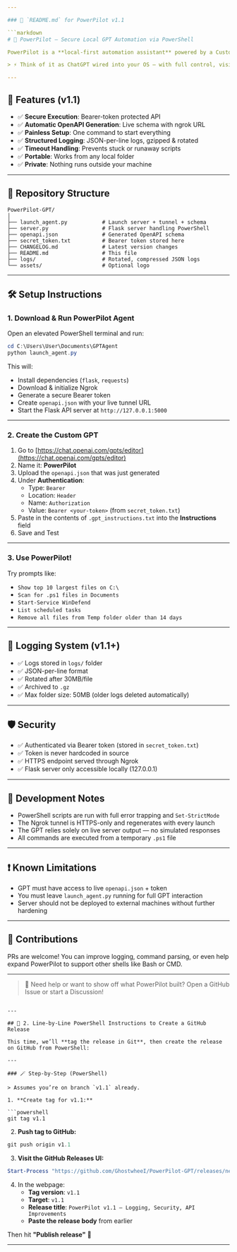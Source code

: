 ```yaml
---

### 📘 `README.md` for PowerPilot v1.1

```markdown
# 🧠 PowerPilot – Secure Local GPT Automation via PowerShell

PowerPilot is a **local-first automation assistant** powered by a Custom GPT that connects to your Windows machine and executes PowerShell commands using natural language. You control the server. You authenticate the access. It does the work.

> ⚡️ Think of it as ChatGPT wired into your OS — with full control, visibility, and safety.

---
```


## 🚀 Features (v1.1)

- ✅ **Secure Execution**: Bearer-token protected API
- ✅ **Automatic OpenAPI Generation**: Live schema with ngrok URL
- ✅ **Painless Setup**: One command to start everything
- ✅ **Structured Logging**: JSON-per-line logs, gzipped & rotated
- ✅ **Timeout Handling**: Prevents stuck or runaway scripts
- ✅ **Portable**: Works from any local folder
- ✅ **Private**: Nothing runs outside your machine

---

## 📂 Repository Structure

```
PowerPilot-GPT/
│
├── launch_agent.py           # Launch server + tunnel + schema
├── server.py                 # Flask server handling PowerShell
├── openapi.json              # Generated OpenAPI schema
├── secret_token.txt          # Bearer token stored here
├── CHANGELOG.md              # Latest version changes
├── README.md                 # This file
├── logs/                     # Rotated, compressed JSON logs
└── assets/                   # Optional logo
```

---

## 🛠️ Setup Instructions

### 1. Download & Run PowerPilot Agent

Open an elevated PowerShell terminal and run:

```powershell
cd C:\Users\User\Documents\GPTAgent
python launch_agent.py
```

This will:

- Install dependencies (`flask`, `requests`)
- Download & initialize Ngrok
- Generate a secure Bearer token
- Create `openapi.json` with your live tunnel URL
- Start the Flask API server at `http://127.0.0.1:5000`

---

### 2. Create the Custom GPT

1. Go to [https://chat.openai.com/gpts/editor](https://chat.openai.com/gpts/editor)
2. Name it: **PowerPilot**
3. Upload the `openapi.json` that was just generated
4. Under **Authentication**:
   - Type: `Bearer`
   - Location: `Header`
   - Name: `Authorization`
   - Value: `Bearer <your-token>` (from `secret_token.txt`)
5. Paste in the contents of `.gpt_instructions.txt` into the **Instructions** field
6. Save and Test

---

### 3. Use PowerPilot!

Try prompts like:

- `Show top 10 largest files on C:\`
- `Scan for .ps1 files in Documents`
- `Start-Service WinDefend`
- `List scheduled tasks`
- `Remove all files from Temp folder older than 14 days`

---

## 🧾 Logging System (v1.1+)

- ✅ Logs stored in `logs/` folder
- ✅ JSON-per-line format
- ✅ Rotated after 30MB/file
- ✅ Archived to `.gz`
- ✅ Max folder size: 50MB (older logs deleted automatically)

---

## 🛡️ Security

- ✅ Authenticated via Bearer token (stored in `secret_token.txt`)
- ✅ Token is never hardcoded in source
- ✅ HTTPS endpoint served through Ngrok
- ✅ Flask server only accessible locally (127.0.0.1)

---

## 🔁 Development Notes

- PowerShell scripts are run with full error trapping and `Set-StrictMode`
- The Ngrok tunnel is HTTPS-only and regenerates with every launch
- The GPT relies solely on live server output — no simulated responses
- All commands are executed from a temporary `.ps1` file

---

## ❗ Known Limitations

- GPT must have access to live `openapi.json` + token
- You must leave `launch_agent.py` running for full GPT interaction
- Server should not be deployed to external machines without further hardening

---

## 🤝 Contributions

PRs are welcome! You can improve logging, command parsing, or even help expand PowerPilot to support other shells like Bash or CMD.

---

> 💬 Need help or want to show off what PowerPilot built? Open a GitHub Issue or start a Discussion!

```

---

## 🧾 2. Line-by-Line PowerShell Instructions to Create a GitHub Release

This time, we’ll **tag the release in Git**, then create the release on GitHub from PowerShell:

---

### 🪄 Step-by-Step (PowerShell)

> Assumes you’re on branch `v1.1` already.

1. **Create tag for v1.1:**

```powershell
git tag v1.1
```

2. **Push tag to GitHub:**

```powershell
git push origin v1.1
```

3. **Visit the GitHub Releases UI:**

```powershell
Start-Process "https://github.com/GhostwheeI/PowerPilot-GPT/releases/new"
```

4. In the webpage:
   - **Tag version**: `v1.1`
   - **Target**: `v1.1`
   - **Release title**: `PowerPilot v1.1 — Logging, Security, API Improvements`
   - **Paste the release body** from earlier

Then hit **"Publish release"** 🎉

---
